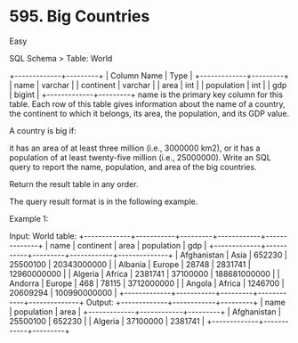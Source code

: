 # 595. Big Countries

Easy

SQL Schema >
Table: World

+-------------+---------+
| Column Name | Type    |
+-------------+---------+
| name        | varchar |
| continent   | varchar |
| area        | int     |
| population  | int     |
| gdp         | bigint  |
+-------------+---------+
name is the primary key column for this table.
Each row of this table gives information about the name of a country, the continent to which it belongs, its area, the population, and its GDP value.
 

A country is big if:

it has an area of at least three million (i.e., 3000000 km2), or
it has a population of at least twenty-five million (i.e., 25000000).
Write an SQL query to report the name, population, and area of the big countries.

Return the result table in any order.

The query result format is in the following example.


Example 1:

Input: 
World table:
+-------------+-----------+---------+------------+--------------+
| name        | continent | area    | population | gdp          |
+-------------+-----------+---------+------------+--------------+
| Afghanistan | Asia      | 652230  | 25500100   | 20343000000  |
| Albania     | Europe    | 28748   | 2831741    | 12960000000  |
| Algeria     | Africa    | 2381741 | 37100000   | 188681000000 |
| Andorra     | Europe    | 468     | 78115      | 3712000000   |
| Angola      | Africa    | 1246700 | 20609294   | 100990000000 |
+-------------+-----------+---------+------------+--------------+
Output: 
+-------------+------------+---------+
| name        | population | area    |
+-------------+------------+---------+
| Afghanistan | 25500100   | 652230  |
| Algeria     | 37100000   | 2381741 |
+-------------+------------+---------+